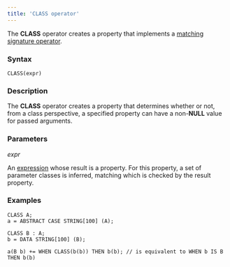 ```yaml
---
title: 'CLASS operator'
---
```


The **CLASS** operator creates a property that implements a [matching signature operator](Property_signature_CLASS_.md).

### Syntax

    CLASS(expr) 

### Description

The **CLASS** operator creates a property that determines whether or not, from a class perspective, a specified property can have a non-**NULL** value for passed arguments.

### Parameters

*expr*

An [expression](Expression.md) whose result is a property. For this property, a set of parameter classes is inferred, matching which is checked by the result property. 

### Examples


```lsf
CLASS A;
a = ABSTRACT CASE STRING[100] (A);

CLASS B : A;
b = DATA STRING[100] (B);

a(B b) += WHEN CLASS(b(b)) THEN b(b); // is equivalent to WHEN b IS B THEN b(b)
```

